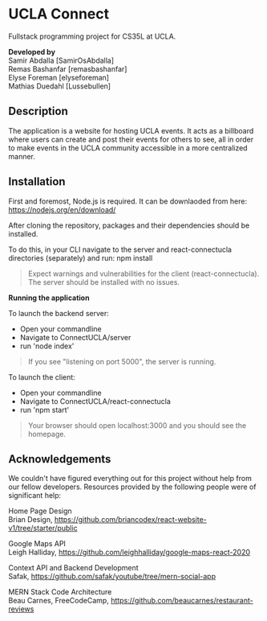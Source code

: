 # UCLA Connect

Fullstack programming project for CS35L at UCLA.

**Developed by**  
Samir Abdalla \[SamirOsAbdalla\]  
Remas Bashanfar \[remasbashanfar\]  
Elyse Foreman \[elyseforeman\]  
Mathias Duedahl \[Lussebullen\]  

## Description

The application is a website for hosting UCLA events.
It acts as a billboard where users can create and post their events for others to see, all in order to make events in the UCLA community accessible in a more centralized manner.

## Installation

First and foremost, Node.js is required. It can be downlaoded from here: https://nodejs.org/en/download/

After cloning the repository, packages and their dependencies should be installed.

To do this, in your CLI navigate to the server and
react-connectucla directories (separately) and run:
npm install

> Expect warnings and vulnerabilities for the client (react-connectucla).  
> The server should be installed with no issues. 

**Running the application**

To launch the backend server:
- Open your commandline
- Navigate to ConnectUCLA/server
- run 'node index'

> If you see "listening on port 5000", the server is running.

To launch the client:
- Open your commandline
- Navigate to ConnectUCLA/react-connectucla
- run 'npm start'

> Your browser should open localhost:3000 and you should see the homepage.

## Acknowledgements

We couldn't have figured everything out for this project without help from our fellow developers. 
Resources provided by the following people were of significant help:

Home Page Design  
Brian Design, https://github.com/briancodex/react-website-v1/tree/starter/public

Google Maps API  
Leigh Halliday, https://github.com/leighhalliday/google-maps-react-2020

Context API and Backend Development  
Safak, https://github.com/safak/youtube/tree/mern-social-app

MERN Stack Code Architecture  
Beau Carnes, FreeCodeCamp, https://github.com/beaucarnes/restaurant-reviews

